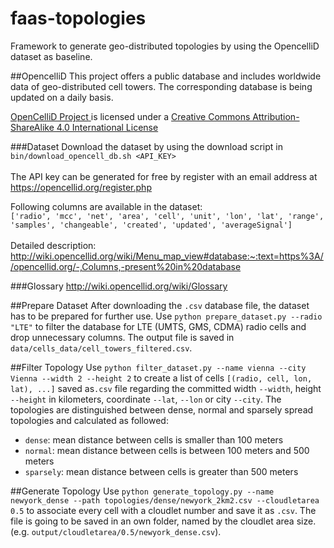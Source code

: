 # faas-topologies
Framework to generate geo-distributed topologies by using the OpencelliD dataset as baseline.

##OpencelliD
This project offers a public database and includes worldwide data of geo-distributed cell towers. The corresponding database is being updated on a daily basis.
<div class="license">
    <span xmlns:dct="http://purl.org/dc/terms/" property="dct:title"><a xmlns:cc="https://creativecommons.org/ns#" href="https://opencellid.org" property="cc:attributionName" rel="cc:attributionURL">OpenCelliD Project</a></span><a xmlns:cc="https://creativecommons.org/ns#" href="https://opencellid.org" property="cc:attributionName" rel="cc:attributionURL">
    </a> is licensed under a 
    <a rel="license" href="https://creativecommons.org/licenses/by-sa/4.0/" target="_blank">
        Creative Commons Attribution-ShareAlike 4.0 International License
    </a>
</div>

###Dataset
Download the dataset by using the download script in `bin/download_opencell_db.sh <API_KEY>`<br><br>
The API key can be generated for free by register with an email address at https://opencellid.org/register.php

Following columns are available in the dataset:<br>
`['radio', 'mcc', 'net', 'area', 'cell', 'unit', 'lon', 'lat', 'range', 'samples', 'changeable', 'created', 'updated', 'averageSignal']`<br><br>
Detailed description:<br>
http://wiki.opencellid.org/wiki/Menu_map_view#database:~:text=https%3A//opencellid.org/-,Columns,-present%20in%20database

###Glossary
http://wiki.opencellid.org/wiki/Glossary

##Prepare Dataset
After downloading the `.csv` database file, the dataset has to be prepared for further use.
Use `python prepare_dataset.py --radio "LTE"` to filter the database for LTE (UMTS, GMS, CDMA) radio cells and drop unnecessary columns. The output file is saved in `data/cells_data/cell_towers_filtered.csv`.

##Filter Topology
Use `python filter_dataset.py --name vienna --city Vienna --width 2 --height 2` to create a list of cells `[(radio, cell, lon, lat), ...]` saved as`.csv` file regarding the committed width `--width`, height `--height` in kilometers, coordinate `--lat`, `--lon` or city `--city`.
The topologies are distinguished between dense, normal and sparsely spread topologies and calculated as followed:
* `dense`: mean distance between cells is smaller than 100 meters
* `normal`: mean distance between cells is between 100 meters and 500 meters
* `sparsely`: mean distance between cells is greater than 500 meters

##Generate Topology
Use `python generate_topology.py --name newyork_dense --path topologies/dense/newyork_2km2.csv --cloudletarea 0.5` to associate every cell with a cloudlet number and save it as `.csv`.
The file is going to be saved in an own folder, named by the cloudlet area size. (e.g. `output/cloudletarea/0.5/newyork_dense.csv`).